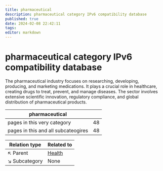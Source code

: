 ```yaml
---
title: pharmaceutical
description: pharmaceutical category IPv6 compatibility database
published: true
date: 2024-02-08 22:42:11 
tags:
editor: markdown
---
```


# pharmaceutical category IPv6 compatibility database


The pharmaceutical industry focuses on researching, developing, producing, and marketing medications. It plays a crucial role in healthcare, creating drugs to treat, prevent, and manage diseases. The sector involves extensive scientific innovation, regulatory compliance, and global distribution of pharmaceutical products.


| pharmaceutical   |   |
| - | - |
| pages in this very category | 48 |
| pages in this and all subcateogires | 48 |

| Relation type | Related to |
| - | - |
| :arrow_upper_left: Parent | [Health](../Health) |
| :arrow_lower_right: Subcategory | None |
